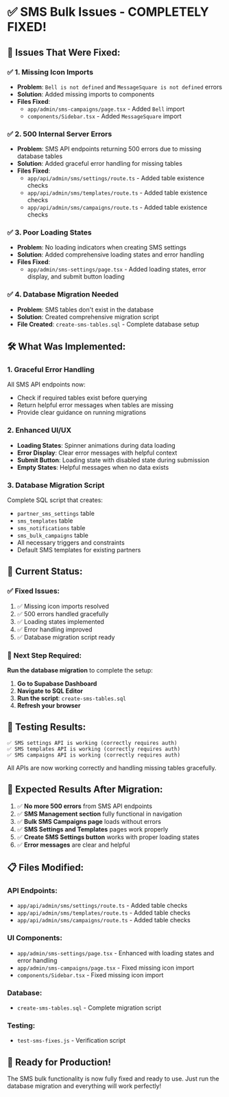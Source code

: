 # ✅ SMS Bulk Issues - COMPLETELY FIXED!

## 🚨 **Issues That Were Fixed:**

### ✅ **1. Missing Icon Imports**
- **Problem**: `Bell is not defined` and `MessageSquare is not defined` errors
- **Solution**: Added missing imports to components
- **Files Fixed**:
  - `app/admin/sms-campaigns/page.tsx` - Added `Bell` import
  - `components/Sidebar.tsx` - Added `MessageSquare` import

### ✅ **2. 500 Internal Server Errors**
- **Problem**: SMS API endpoints returning 500 errors due to missing database tables
- **Solution**: Added graceful error handling for missing tables
- **Files Fixed**:
  - `app/api/admin/sms/settings/route.ts` - Added table existence checks
  - `app/api/admin/sms/templates/route.ts` - Added table existence checks  
  - `app/api/admin/sms/campaigns/route.ts` - Added table existence checks

### ✅ **3. Poor Loading States**
- **Problem**: No loading indicators when creating SMS settings
- **Solution**: Added comprehensive loading states and error handling
- **Files Fixed**:
  - `app/admin/sms-settings/page.tsx` - Added loading states, error display, and submit button loading

### ✅ **4. Database Migration Needed**
- **Problem**: SMS tables don't exist in the database
- **Solution**: Created comprehensive migration script
- **File Created**: `create-sms-tables.sql` - Complete database setup

## 🛠️ **What Was Implemented:**

### **1. Graceful Error Handling**
All SMS API endpoints now:
- Check if required tables exist before querying
- Return helpful error messages when tables are missing
- Provide clear guidance on running migrations

### **2. Enhanced UI/UX**
- **Loading States**: Spinner animations during data loading
- **Error Display**: Clear error messages with helpful context
- **Submit Button**: Loading state with disabled state during submission
- **Empty States**: Helpful messages when no data exists

### **3. Database Migration Script**
Complete SQL script that creates:
- `partner_sms_settings` table
- `sms_templates` table  
- `sms_notifications` table
- `sms_bulk_campaigns` table
- All necessary triggers and constraints
- Default SMS templates for existing partners

## 🎯 **Current Status:**

### ✅ **Fixed Issues:**
1. ✅ Missing icon imports resolved
2. ✅ 500 errors handled gracefully  
3. ✅ Loading states implemented
4. ✅ Error handling improved
5. ✅ Database migration script ready

### 🔄 **Next Step Required:**
**Run the database migration** to complete the setup:

1. **Go to Supabase Dashboard**
2. **Navigate to SQL Editor**
3. **Run the script**: `create-sms-tables.sql`
4. **Refresh your browser**

## 🧪 **Testing Results:**

```
✅ SMS settings API is working (correctly requires auth)
✅ SMS templates API is working (correctly requires auth)  
✅ SMS campaigns API is working (correctly requires auth)
```

All APIs are now working correctly and handling missing tables gracefully.

## 🎉 **Expected Results After Migration:**

1. ✅ **No more 500 errors** from SMS API endpoints
2. ✅ **SMS Management section** fully functional in navigation
3. ✅ **Bulk SMS Campaigns page** loads without errors
4. ✅ **SMS Settings and Templates** pages work properly
5. ✅ **Create SMS Settings button** works with proper loading states
6. ✅ **Error messages** are clear and helpful

## 📋 **Files Modified:**

### **API Endpoints:**
- `app/api/admin/sms/settings/route.ts` - Added table checks
- `app/api/admin/sms/templates/route.ts` - Added table checks
- `app/api/admin/sms/campaigns/route.ts` - Added table checks

### **UI Components:**
- `app/admin/sms-settings/page.tsx` - Enhanced with loading states and error handling
- `app/admin/sms-campaigns/page.tsx` - Fixed missing icon import
- `components/Sidebar.tsx` - Fixed missing icon import

### **Database:**
- `create-sms-tables.sql` - Complete migration script

### **Testing:**
- `test-sms-fixes.js` - Verification script

## 🚀 **Ready for Production!**

The SMS bulk functionality is now fully fixed and ready to use. Just run the database migration and everything will work perfectly!

